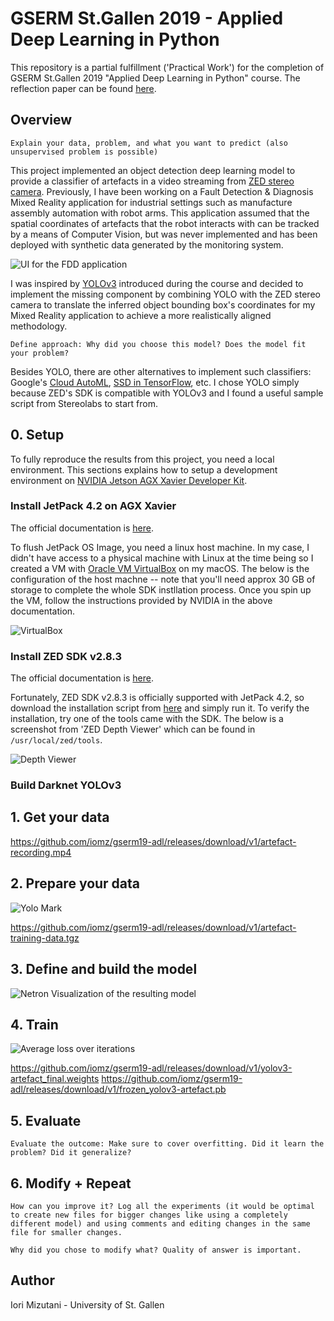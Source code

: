 # GSERM St.Gallen 2019 - Applied Deep Learning in Python

This repository is a partial fulfillment ('Practical Work') for the completion of GSERM St.Gallen 2019 "Applied Deep Learning in Python" course.
The reflection paper can be found [here](https://github.com/iomz/gserm19-adl/releases/download/v1/GSERM_19_Applied_Deep_Learning_in_Python.pdf).

## Overview

`Explain your data, problem, and what you want to predict (also unsupervised problem is possible)`

This project implemented an object detection deep learning model to provide a classifier of artefacts in a video streaming from [ZED stereo camera](https://www.stereolabs.com/zed/).
Previously, I have been working on a Fault Detection \& Diagnosis Mixed Reality application for industrial settings such as manufacture assembly automation with robot arms.
This application assumed that the spatial coordinates of artefacts that the robot interacts with can be tracked by a means of Computer Vision, but was never implemented and has been deployed with synthetic data generated by the monitoring system.

![UI for the FDD application](https://i.imgur.com/dxt51w4.png)

I was inspired by [YOLOv3](https://github.com/AlexeyAB/darknet) introduced during the course and decided to implement the missing component by combining YOLO with the ZED stereo camera to translate the inferred object bounding box's coordinates for my Mixed Reality application to achieve a more realistically aligned methodology.

`Define approach: Why did you choose this model? Does the model fit your problem?`

Besides YOLO, there are other alternatives to implement such classifiers: Google's [Cloud AutoML](https://cloud.google.com/automl/), [SSD in TensorFlow](https://github.com/balancap/SSD-Tensorflow), etc. I chose YOLO simply because ZED's SDK is compatible with YOLOv3 and I found a useful sample script from Stereolabs to start from.

## 0. Setup

To fully reproduce the results from this project, you need a local environment. This sections explains how to setup a development environment on [NVIDIA Jetson AGX Xavier Developer Kit](https://developer.nvidia.com/embedded/jetson-agx-xavier-developer-kit).

### Install JetPack 4.2 on AGX Xavier
The official documentation is [here](https://docs.nvidia.com/sdk-manager/install-with-sdkm-jetson/index.html).

To flush JetPack OS Image, you need a linux host machine. In my case, I didn't have access to a physical machine with Linux at the time being so I created a VM with [Oracle VM VirtualBox](https://www.virtualbox.org/) on my macOS. The below is the configuration of the host machne -- note that you'll need approx 30 GB of storage to complete the whole SDK instllation process. Once you spin up the VM, follow the instructions provided by NVIDIA in the above documentation.

![VirtualBox](https://i.imgur.com/pURffqb.png)

### Install ZED SDK v2.8.3
The official documentation is [here](https://www.stereolabs.com/docs/getting-started/installation/).

Fortunately, ZED SDK v2.8.3 is officially supported with JetPack 4.2, so download the installation script from [here](https://www.stereolabs.com/developers/release/#sdkdownloads_anchor<Paste>) and simply run it. To verify the installation, try one of the tools came with the SDK. The below is a screenshot from 'ZED Depth Viewer' which can be found in `/usr/local/zed/tools`.

![Depth Viewer](https://i.imgur.com/qBPtVvm.png)

### Build Darknet YOLOv3

## 1. Get your data

https://github.com/iomz/gserm19-adl/releases/download/v1/artefact-recording.mp4

## 2. Prepare your data

![Yolo Mark](https://i.imgur.com/eFrxA4W.png)

https://github.com/iomz/gserm19-adl/releases/download/v1/artefact-training-data.tgz

## 3. Define and build the model

![Netron Visualization of the resulting model](https://i.imgur.com/QwgJLkk.png)

## 4. Train

![Average loss over iterations](https://i.imgur.com/cCqRsNm.png)

https://github.com/iomz/gserm19-adl/releases/download/v1/yolov3-artefact_final.weights
https://github.com/iomz/gserm19-adl/releases/download/v1/frozen_yolov3-artefact.pb

## 5. Evaluate

`Evaluate the outcome: Make sure to cover overfitting. Did it learn the problem? Did it generalize?`

## 6. Modify + Repeat

`How can you improve it? Log all the experiments (it would be optimal to create new files for bigger changes like using a completely different model) and using comments and editing changes in the same file for smaller changes.`

`Why did you chose to modify what? Quality of answer is important.`

## Author

Iori Mizutani - University of St. Gallen 
